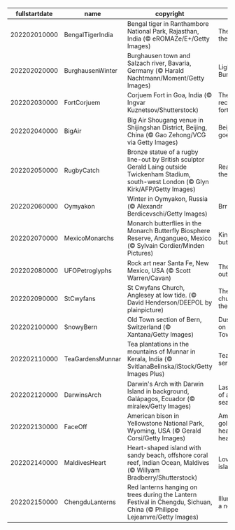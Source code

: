 |fullstartdate|name|copyright|title|image|
|--|--|--|--|--|
202202010000|BengalTigerIndia|Bengal tiger in Ranthambore National Park, Rajasthan, India (© eROMAZe/E+/Getty Images)|The year of the tiger|![](/en-GB/2022/02/202202010000BengalTigerIndia.jpg)|
202202020000|BurghausenWinter|Burghausen town and Salzach river, Bavaria, Germany (© Harald Nachtmann/Moment/Getty Images)|Lighting up Burghausen|![](/en-GB/2022/02/202202020000BurghausenWinter.jpg)|
202202030000|FortCorjuem|Corjuem Fort in Goa, India (© Ingvar Kuznetsov/Shutterstock)|The forest reclaims a fortress|![](/en-GB/2022/02/202202030000FortCorjuem.jpg)|
202202040000|BigAir|Big Air Shougang venue in Shijingshan District, Beijing, China (© Gao Zehong/VCG via Getty Images)|Beijing goes big|![](/en-GB/2022/02/202202040000BigAir.jpg)|
202202050000|RugbyCatch|Bronze statue of a rugby line-out by British sculptor Gerald Laing outside Twickenham Stadium, south-west London (© Glyn Kirk/AFP/Getty Images)|Reach for the sky|![](/en-GB/2022/02/202202050000RugbyCatch.jpg)|
202202060000|Oymyakon|Winter in Oymyakon, Russia (© Alexandr Berdicevschi/Getty Images)|Brrrrrrrr|![](/en-GB/2022/02/202202060000Oymyakon.jpg)|
202202070000|MexicoMonarchs|Monarch butterflies in the Monarch Butterfly Biosphere Reserve, Angangueo, Mexico (© Sylvain Cordier/Minden Pictures)|King of the butterflies|![](/en-GB/2022/02/202202070000MexicoMonarchs.jpg)|
202202080000|UFOPetroglyphs|Rock art near Santa Fe, New Mexico, USA (© Scott Warren/Cavan)|The truth is out there…|![](/en-GB/2022/02/202202080000UFOPetroglyphs.jpg)|
202202090000|StCwyfans|St Cwyfans Church, Anglesey at low tide. (© David Henderson/DEEPOL by plainpicture)|The little church in the sea|![](/en-GB/2022/02/202202090000StCwyfans.jpg)|
202202100000|SnowyBern|Old Town section of Bern, Switzerland (© Xantana/Getty Images)|Dusk falls on Old Town|![](/en-GB/2022/02/202202100000SnowyBern.jpg)|
202202110000|TeaGardensMunnar|Tea plantations in the mountains of Munnar in Kerala, India (© SvitlanaBelinska/iStock/Getty Images Plus)|Tea and serenity|![](/en-GB/2022/02/202202110000TeaGardensMunnar.jpg)|
202202120000|DarwinsArch|Darwin's Arch with Darwin Island in background, Galápagos, Ecuador (© miralex/Getty Images)|Last days of a famous sea arch|![](/en-GB/2022/02/202202120000DarwinsArch.jpg)|
202202130000|FaceOff|American bison in Yellowstone National Park, Wyoming, USA (© Gerald Corsi/Getty Images)|American goliaths go head-to-head|![](/en-GB/2022/02/202202130000FaceOff.jpg)|
202202140000|MaldivesHeart|Heart-shaped island with sandy beach, offshore coral reef, Indian Ocean, Maldives (© Willyam Bradberry/Shutterstock)|Love island?|![](/en-GB/2022/02/202202140000MaldivesHeart.jpg)|
202202150000|ChengduLanterns|Red lanterns hanging on trees during the Lantern Festival in Chengdu, Sichuan, China (© Philippe Lejeanvre/Getty Images)|Illuminating a new year|![](/en-GB/2022/02/202202150000ChengduLanterns.jpg)|
